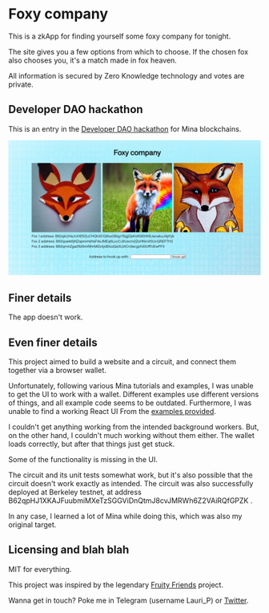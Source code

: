 # Foxy company

This is a zkApp for finding yourself some foxy company for tonight.

The site gives you a few options from which to choose. If the chosen fox also chooses you, it's a match made in fox heaven.

All information is secured by Zero Knowledge technology and votes are private.

## Developer DAO hackathon

This is an entry in the [Developer DAO hackathon](https://lu.ma/jypdmapk) for Mina blockchains.

<img src='foxycompany.png'/>

## Finer details

The app doesn't work.

## Even finer details

This project aimed to build a website and a circuit, and connect them together via a browser wallet.

Unfortunately, following various Mina tutorials and examples, I was unable to get the UI to work with a wallet. Different examples use different versions of things, and all example code seems to be outdated. Furthermore, I was unable to find a working React UI From the [examples provided](https://zkappsformina.com/).

I couldn't get anything working from the intended background workers. But, on the other hand, I couldn't much working without them either. The wallet loads correctly, but after that things just get stuck.

Some of the functionality is missing in the UI.

The circuit and its unit tests somewhat work, but it's also possible that the circuit doesn't work exactly as intended. The circuit was also successfully deployed at Berkeley testnet, at address B62qpHJ1XKAJFuubmiMXeTzSGGViDnQtmJ8cvJMRWh6Z2VAiRQfGPZK .

In any case, I learned a lot of Mina while doing this, which was also my original target.

## Licensing and blah blah

MIT for everything.

This project was inspired by the legendary [Fruity Friends](https://devfolio.co/projects/fruity-friends-ef88) project.

Wanna get in touch? Poke me in Telegram (username Lauri_P) or [Twitter](https://twitter.com/LauriPelto).
